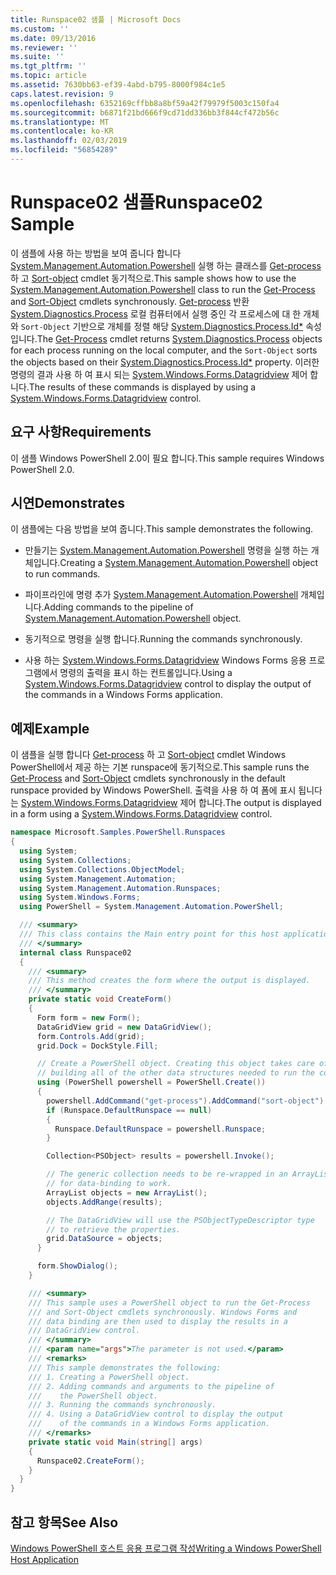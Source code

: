 ```yaml
---
title: Runspace02 샘플 | Microsoft Docs
ms.custom: ''
ms.date: 09/13/2016
ms.reviewer: ''
ms.suite: ''
ms.tgt_pltfrm: ''
ms.topic: article
ms.assetid: 7630bb63-ef39-4abd-b795-8000f984c1e5
caps.latest.revision: 9
ms.openlocfilehash: 6352169cffbb8a8bf59a42f79979f5003c150fa4
ms.sourcegitcommit: b6871f21bd666f9cd71dd336bb3f844cf472b56c
ms.translationtype: MT
ms.contentlocale: ko-KR
ms.lasthandoff: 02/03/2019
ms.locfileid: "56854289"
---
```

# <a name="runspace02-sample"></a><span data-ttu-id="346dd-102">Runspace02 샘플</span><span class="sxs-lookup"><span data-stu-id="346dd-102">Runspace02 Sample</span></span>

<span data-ttu-id="346dd-103">이 샘플에 사용 하는 방법을 보여 줍니다 합니다 [System.Management.Automation.Powershell](/dotnet/api/system.management.automation.powershell) 실행 하는 클래스를 [Get-process](/powershell/module/Microsoft.PowerShell.Management/Get-Process) 하 고 [Sort-object](/powershell/module/Microsoft.PowerShell.Utility/Sort-Object) cmdlet 동기적으로.</span><span class="sxs-lookup"><span data-stu-id="346dd-103">This sample shows how to use the [System.Management.Automation.Powershell](/dotnet/api/system.management.automation.powershell) class to run the [Get-Process](/powershell/module/Microsoft.PowerShell.Management/Get-Process) and [Sort-Object](/powershell/module/Microsoft.PowerShell.Utility/Sort-Object) cmdlets synchronously.</span></span> <span data-ttu-id="346dd-104">[Get-process](/powershell/module/Microsoft.PowerShell.Management/Get-Process) 반환 [System.Diagnostics.Process](/dotnet/api/System.Diagnostics.Process) 로컬 컴퓨터에서 실행 중인 각 프로세스에 대 한 개체와 `Sort-Object` 기반으로 개체를 정렬 해당 [ System.Diagnostics.Process.Id\*](/dotnet/api/System.Diagnostics.Process.Id) 속성입니다.</span><span class="sxs-lookup"><span data-stu-id="346dd-104">The [Get-Process](/powershell/module/Microsoft.PowerShell.Management/Get-Process) cmdlet returns [System.Diagnostics.Process](/dotnet/api/System.Diagnostics.Process) objects for each process running on the local computer, and the `Sort-Object` sorts the objects based on their [System.Diagnostics.Process.Id\*](/dotnet/api/System.Diagnostics.Process.Id) property.</span></span> <span data-ttu-id="346dd-105">이러한 명령의 결과 사용 하 여 표시 되는 [System.Windows.Forms.Datagridview](/dotnet/api/System.Windows.Forms.DataGridView) 제어 합니다.</span><span class="sxs-lookup"><span data-stu-id="346dd-105">The results of these commands is displayed by using a [System.Windows.Forms.Datagridview](/dotnet/api/System.Windows.Forms.DataGridView) control.</span></span>

## <a name="requirements"></a><span data-ttu-id="346dd-106">요구 사항</span><span class="sxs-lookup"><span data-stu-id="346dd-106">Requirements</span></span>

<span data-ttu-id="346dd-107">이 샘플 Windows PowerShell 2.0이 필요 합니다.</span><span class="sxs-lookup"><span data-stu-id="346dd-107">This sample requires Windows PowerShell 2.0.</span></span>

## <a name="demonstrates"></a><span data-ttu-id="346dd-108">시연</span><span class="sxs-lookup"><span data-stu-id="346dd-108">Demonstrates</span></span>

<span data-ttu-id="346dd-109">이 샘플에는 다음 방법을 보여 줍니다.</span><span class="sxs-lookup"><span data-stu-id="346dd-109">This sample demonstrates the following.</span></span>

- <span data-ttu-id="346dd-110">만들기는 [System.Management.Automation.Powershell](/dotnet/api/system.management.automation.powershell) 명령을 실행 하는 개체입니다.</span><span class="sxs-lookup"><span data-stu-id="346dd-110">Creating a [System.Management.Automation.Powershell](/dotnet/api/system.management.automation.powershell) object to run commands.</span></span>

- <span data-ttu-id="346dd-111">파이프라인에 명령 추가 [System.Management.Automation.Powershell](/dotnet/api/system.management.automation.powershell) 개체입니다.</span><span class="sxs-lookup"><span data-stu-id="346dd-111">Adding commands to the pipeline of [System.Management.Automation.Powershell](/dotnet/api/system.management.automation.powershell) object.</span></span>

- <span data-ttu-id="346dd-112">동기적으로 명령을 실행 합니다.</span><span class="sxs-lookup"><span data-stu-id="346dd-112">Running the commands synchronously.</span></span>

- <span data-ttu-id="346dd-113">사용 하는 [System.Windows.Forms.Datagridview](/dotnet/api/System.Windows.Forms.DataGridView) Windows Forms 응용 프로그램에서 명령의 출력을 표시 하는 컨트롤입니다.</span><span class="sxs-lookup"><span data-stu-id="346dd-113">Using a [System.Windows.Forms.Datagridview](/dotnet/api/System.Windows.Forms.DataGridView) control to display the output of the commands in a Windows Forms application.</span></span>

## <a name="example"></a><span data-ttu-id="346dd-114">예제</span><span class="sxs-lookup"><span data-stu-id="346dd-114">Example</span></span>

<span data-ttu-id="346dd-115">이 샘플을 실행 합니다 [Get-process](/powershell/module/Microsoft.PowerShell.Management/Get-Process) 하 고 [Sort-object](/powershell/module/Microsoft.PowerShell.Utility/Sort-Object) cmdlet Windows PowerShell에서 제공 하는 기본 runspace에 동기적으로.</span><span class="sxs-lookup"><span data-stu-id="346dd-115">This sample runs the [Get-Process](/powershell/module/Microsoft.PowerShell.Management/Get-Process) and [Sort-Object](/powershell/module/Microsoft.PowerShell.Utility/Sort-Object) cmdlets synchronously in the default runspace provided by Windows PowerShell.</span></span> <span data-ttu-id="346dd-116">출력을 사용 하 여 폼에 표시 됩니다는 [System.Windows.Forms.Datagridview](/dotnet/api/System.Windows.Forms.DataGridView) 제어 합니다.</span><span class="sxs-lookup"><span data-stu-id="346dd-116">The output is displayed in a form using a [System.Windows.Forms.Datagridview](/dotnet/api/System.Windows.Forms.DataGridView) control.</span></span>

```csharp
namespace Microsoft.Samples.PowerShell.Runspaces
{
  using System;
  using System.Collections;
  using System.Collections.ObjectModel;
  using System.Management.Automation;
  using System.Management.Automation.Runspaces;
  using System.Windows.Forms;
  using PowerShell = System.Management.Automation.PowerShell;

  /// <summary>
  /// This class contains the Main entry point for this host application.
  /// </summary>
  internal class Runspace02
  {
    /// <summary>
    /// This method creates the form where the output is displayed.
    /// </summary>
    private static void CreateForm()
    {
      Form form = new Form();
      DataGridView grid = new DataGridView();
      form.Controls.Add(grid);
      grid.Dock = DockStyle.Fill;

      // Create a PowerShell object. Creating this object takes care of
      // building all of the other data structures needed to run the command.
      using (PowerShell powershell = PowerShell.Create())
      {
        powershell.AddCommand("get-process").AddCommand("sort-object").AddArgument("ID");
        if (Runspace.DefaultRunspace == null)
        {
          Runspace.DefaultRunspace = powershell.Runspace;
        }

        Collection<PSObject> results = powershell.Invoke();

        // The generic collection needs to be re-wrapped in an ArrayList
        // for data-binding to work.
        ArrayList objects = new ArrayList();
        objects.AddRange(results);

        // The DataGridView will use the PSObjectTypeDescriptor type
        // to retrieve the properties.
        grid.DataSource = objects;
      }

      form.ShowDialog();
    }

    /// <summary>
    /// This sample uses a PowerShell object to run the Get-Process
    /// and Sort-Object cmdlets synchronously. Windows Forms and
    /// data binding are then used to display the results in a
    /// DataGridView control.
    /// </summary>
    /// <param name="args">The parameter is not used.</param>
    /// <remarks>
    /// This sample demonstrates the following:
    /// 1. Creating a PowerShell object.
    /// 2. Adding commands and arguments to the pipeline of
    ///    the PowerShell object.
    /// 3. Running the commands synchronously.
    /// 4. Using a DataGridView control to display the output
    ///    of the commands in a Windows Forms application.
    /// </remarks>
    private static void Main(string[] args)
    {
      Runspace02.CreateForm();
    }
  }
}
```

## <a name="see-also"></a><span data-ttu-id="346dd-117">참고 항목</span><span class="sxs-lookup"><span data-stu-id="346dd-117">See Also</span></span>

[<span data-ttu-id="346dd-118">Windows PowerShell 호스트 응용 프로그램 작성</span><span class="sxs-lookup"><span data-stu-id="346dd-118">Writing a Windows PowerShell Host Application</span></span>](./writing-a-windows-powershell-host-application.md)